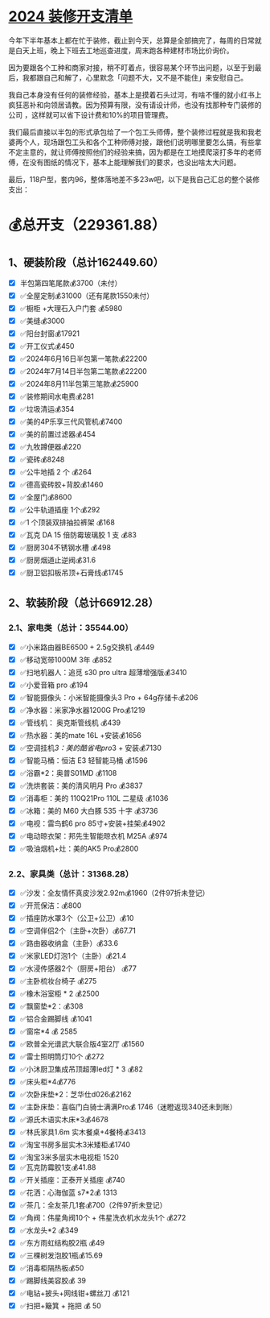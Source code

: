 # [2024 装修开支清单](https://github.com/superleeyom/blog/issues/60)

今年下半年基本上都在忙于装修，截止到今天，总算是全部搞完了，每周的日常就是白天上班，晚上下班去工地巡查进度，周末跑各种建材市场比价询价。

因为要跟各个工种和商家对接，稍不盯着点，很容易某个环节出问题，以至于到最后，我都跟自己和解了，心里默念「问题不大，又不是不能住」来安慰自己。

我自己本身没有任何的装修经验，基本上是摸着石头过河，有啥不懂的就小红书上疯狂恶补和向领居请教。因为预算有限，没有请设计师，也没有找那种专门装修的公司 ，这样就可以省下设计费和10%的项目管理费。

我们最后直接以半包的形式承包给了一个包工头师傅，整个装修过程就是我和我老婆两个人，现场跟包工头和各个工种师傅对接，跟他们说明哪里要怎么搞，有些拿不定主意的，就让师傅按照他们的经验来搞，因为都是在工地摸爬滚打多年的老师傅，在没有图纸的情况下，基本上能理解我们的要求，也没出啥太大问题。

最后，118户型，套内96，整体落地差不多23w吧，以下是我自己汇总的整个装修支出：

# 💰总开支（229361.88）

## 1、硬装阶段（总计162449.60）

- [x] 半包第四笔尾款💰3700（未付）
- [x] ✅全屋定制💰31000（还有尾款1550未付）
- [x] ✅橱柜 +大理石入户门套 💰5980
- [x] ✅美缝💰3000
- [x] ✅阳台封窗💰17921
- [x] ✅开工仪式💰450
- [x] ✅2024年6月16日半包第一笔款💰22200
- [x] ✅2024年7月14日半包第二笔款💰22200
- [x] ✅2024年8月11半包第三笔款💰25900
- [x] ✅装修期间水电费💰281 
- [x] ✅垃圾清运💰354
- [x] ✅美的4P乐享三代风管机💰7400
- [x] ✅美的前置过滤器💰454
- [x] ✅九牧蹲便器💰220
- [x] ✅瓷砖💰8248
- [x] ✅公牛地插 2 个 💰264
- [x] ✅德高瓷砖胶+背胶💰1460
- [x] ✅全屋门💰8600
- [x] ✅公牛轨道插座 1个💰292
- [x] ✅1 个顶装双排抽拉裤架 💰168
- [x] ✅瓦克 DA 15 倍防霉玻璃胶 1 支 💰83
- [x] ✅厨房304不锈钢水槽 💰498
- [x] ✅厨房烟道止逆阀💰31.6
- [x] ✅厨卫铝扣板吊顶+石膏线💰1745

## 2、软装阶段（总计66912.28）

### 2.1、家电类（总计：35544.00）

- [x] ✅小米路由器BE6500 + 2.5g交换机 💰449
- [x] ✅移动宽带1000M 3年 💰852
- [x] ✅扫地机器人：追觅 s30 pro ultra 超薄增强版💰3410
- [x] ✅小爱音箱 pro 💰194
- [x] ✅智能摄像头：小米智能摄像头3 Pro + 64g存储卡💰206
- [x] ✅净水器：米家净水器1200G Pro💰1219
- [x] ✅管线机： 奥克斯管线机 💰439
- [x] ✅热水器：美的mate 16L +安装💰1656
- [x] ✅空调挂机*3：美的酷省电pro*3 + 安装💰7130
- [x] ✅智能马桶：恒洁 E3 轻智能马桶 💰1596
- [x] ✅浴霸*2：奥普S01MD 💰1108
- [x] ✅洗烘套装：美的清风明月 Pro 💰3837
- [x] ✅消毒柜：美的 110Q21Pro 110L 二星级 💰1036
- [x] ✅冰箱：美的 M60 大白豚 535 十字 💰3736
- [x] ✅电视：雷鸟鹤6 pro 85寸+安装+挂架💰4902
- [x] ✅电动晾衣架：邦先生智能晾衣机 M25A 💰974
- [x] ✅吸油烟机+灶：美的AK5 Pro💰2800

### 2.2、家具类（总计：31368.28）

- [x] ✅沙发：全友情怀真皮沙发2.92m💰1960（2件97折未登记）
- [x] ✅开荒保洁：💰800
- [x] ✅插座防水罩3个（公卫+公卫）💰10
- [x] ✅空调伴侣2个（主卧+次卧）💰67.71
- [x] ✅路由器收纳盒（主卧）💰33.6
- [x] ✅米家LED灯泡1个（主卧）💰21.4
- [x] ✅水浸传感器2个（厨房+阳台） 💰77
- [x] ✅主卧梳妆台椅子 💰275
- [x] ✅橡木浴室柜 * 2   💰2500
- [x] ✅飘窗垫*2：💰308
- [x] ✅铝合金踢脚线  💰1041
- [x] ✅窗帘*4 💰 2585
- [x] ✅欧普全光谱武大联合版4室2厅 💰1560
- [x] ✅雷士照明筒灯10个 💰272
- [x] ✅小沐厨卫集成吊顶超薄led灯 * 3 💰82
- [x] ✅床头柜*4💰776
- [x] ✅次卧床垫*2：芝华仕d026💰2162
- [x] ✅主卧床垫：喜临门白骑士满满Pro💰 1746（迷瞪返现340还未到账）
- [x] ✅源氏木语实木床*3💰4678
- [x] ✅林氏家具1.6m 实木餐桌+4餐椅💰3413
- [x] ✅淘宝书房多层实木3米矮柜💰1740
- [x] ✅淘宝3米多层实木电视柜 1520
- [x] ✅瓦克防霉胶1支💰41.88
- [x] ✅开关插座：正泰开关插座 💰740
- [x] ✅花洒：心海伽蓝 s7*2💰 1313
- [x] ✅茶几：全友茶几1套💰700（2件97折未登记）
- [x] ✅角阀：伟星角阀10个 + 伟星洗衣机水龙头1个 💰272
- [x] ✅水龙头*2 💰349
- [x] ✅东方雨虹结构胶2瓶 💰49
- [x] ✅三棵树发泡胶1瓶💰15.69
- [x] ✅消毒柜隔热板💰50
- [x] ✅踢脚线美容胶💰 39
- [x] ✅电钻+披头+网线钳+螺丝刀  💰121
- [x] ✅扫把+簸箕 + 拖把 💰 50
